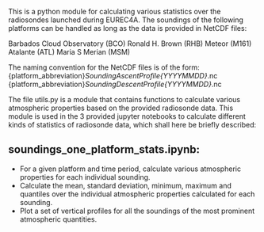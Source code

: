 This is a python module for calculating various statistics over 
the radiosondes launched during EUREC4A. The soundings of the 
following platforms can be handled as long as the data is provided
in NetCDF files: 

Barbados Cloud Observatory (BCO) 
Ronald H. Brown (RHB)
Meteor (M161)
Atalante (ATL)
Maria S Merian (MSM)

The naming convention for the NetCDF files is of the form:
{platform_abbreviation}_SoundingAscentProfile_*_{YYYYMMDD}_*.nc 
{platform_abbreviation}_SoundingDescentProfile_*_{YYYYMMDD}_*.nc

The file utils.py is a module that contains functions to calculate 
various atmospheric properties based on the provided radiosonde data.
This module is used in the 3 provided jupyter notebooks to calculate
different kinds of statistics of radiosonde data, which shall here 
be briefly described:


soundings_one_platform_stats.ipynb:
-----------------------------------
* For a given platform and time period, calculate various atmospheric 
  properties for each individual sounding. 
* Calculate the mean, standard deviation, minimum, maximum and 
  quantiles over the individual atmospheric properties calculated 
  for each sounding. 
* Plot a set of vertical profiles for all the soundings of the 
  most prominent atmospheric quantities.


